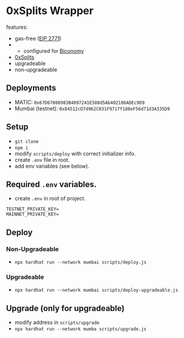 # 0xSplits Wrapper

features:

- gas-free ([EIP 2771](https://eips.ethereum.org/EIPS/eip-2771))
- - configured for [Biconomy](https://docs.biconomy.io/misc/contract-addresses#eip-2771-contracts)
- [0xSplits](https://github.com/0xSplits)
- upgradeable
- non-upgradeable

## Deployments

- MATIC: `0x67D67088983B4097241E588d5Ab402186ADEc9D9`
- Mumbai (testnet): `0x84512cD7d962C031F9717f188eF56d71d3A335D9`

## Setup

- `git clone`
- `npm i`
- modify `scripts/deploy` with correct initializer info.
- create `.env` file in root.
- add env variables (see below).

## Required `.env` variables.

- create `.env` in root of project.

```
TESTNET_PRIVATE_KEY=
MAINNET_PRIVATE_KEY=
```

## Deploy

### Non-Upgradeable

- `npx hardhat run --network mumbai scripts/deploy.js`

### Upgradeable

- `npx hardhat run --network mumbai scripts/deploy-upgradeable.js`

## Upgrade (only for upgradeable)

- modify address in `scripts/upgrade`
- `npx hardhat run --network mumba scripts/upgrade.js`
